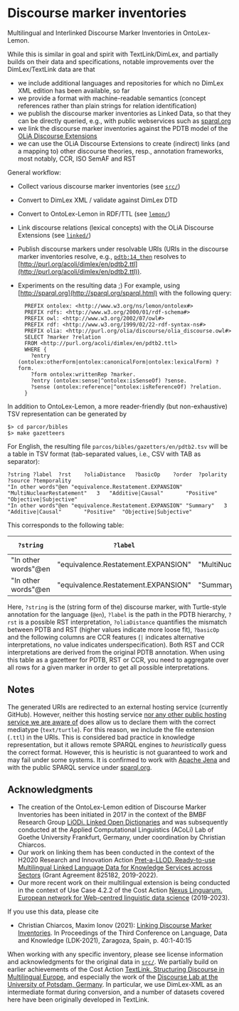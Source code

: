 
# Discourse marker inventories

Multilingual and Interlinked Discourse Marker Inventories in OntoLex-Lemon.

While this is similar in goal and spirit with TextLink/DimLex, and partially builds on their data and specifications, notable improvements over the DimLex/TextLink data are that

- we include additional languages and repositories for which no DimLex XML edition has been available, so far
- we provide a format with machine-readable semantics (concept references rather than plain strings for relation identification)
- we publish the discourse marker inventories as Linked Data, so that they can be directly queried, e.g., with public webservices such as [sparql.org](http://sparql.org/sparql?query=++++PREFIX+ontolex%3A+%3Chttp%3A%2F%2Fwww.w3.org%2Fns%2Flemon%2Fontolex%23%3E%0D%0A++++PREFIX+rdfs%3A+%3Chttp%3A%2F%2Fwww.w3.org%2F2000%2F01%2Frdf-schema%23%3E%0D%0A++++PREFIX+owl%3A+%3Chttp%3A%2F%2Fwww.w3.org%2F2002%2F07%2Fowl%23%3E%0D%0A++++PREFIX+rdf%3A+%3Chttp%3A%2F%2Fwww.w3.org%2F1999%2F02%2F22-rdf-syntax-ns%23%3E%0D%0A++++PREFIX+olia%3A+%3Chttp%3A%2F%2Fpurl.org%2Folia%2Fdiscourse%2Folia_discourse.owl%23%3E%0D%0A%0D%0A++++SELECT+%3Fmarker+%3Frelation%0D%0A++++FROM+%3Chttp%3A%2F%2Fpurl.org%2Facoli%2Fdimlex%2Fen%2Fpdtb2.ttl%3E%0D%0A++++WHERE+%7B%0D%0A++++++%3Fentry+%28ontolex%3AotherForm%7Contolex%3AcanonicalForm%7Contolex%3AlexicalForm%29+%3Fform.%0D%0A++++++%3Fform+ontolex%3AwrittenRep+%3Fmarker.%0D%0A++++++%3Fentry+%28ontolex%3Asense%7C%5Eontolex%3AisSenseOf%29+%3Fsense.%0D%0A++++++%3Fsense+%28ontolex%3Areference%7C%5Eontolex%3AisReferenceOf%29+%3Frelation.%0D%0A++++%7D&default-graph-uri=http%3A%2F%2Fpurl.org%2Facoli%2Fdimlex%2Fen%2Fpdtb2.ttl&output=xml&stylesheet=%2Fxml-to-html.xsl)
- we link the discourse marker inventories against the PDTB model of the [OLiA Discourse Extensions](https://github.com/acoli-repo/olia)
- we can use the OLiA Discourse Extensions to create (indirect) links (and a mapping to) other discourse theories, resp., annotation frameworks, most notably, CCR, ISO SemAF and RST

General workflow:
- Collect various discourse marker inventories (see [`src/`](src))
- Convert to DimLex XML / validate against DimLex DTD
- Convert to OntoLex-Lemon in RDF/TTL (see [`lemon/`](lemon))
- Link discourse relations (lexical concepts) with the OLiA Discourse Extensions (see [`linked/`](linked))
- Publish discourse markers under resolvable URIs (URIs in the discourse marker inventories resolve, e.g., [`pdtb:14_then`](http://purl.org/acolidimlex/en/pdtb2.ttl#14_then) resolves to [http://purl.org/acoli/dimlex/en/pdtb2.ttl](http://purl.org/acoli/dimlex/en/pdtb2.ttl)).
- Experiments on the resulting data ;) For example, using [http://sparql.org](http://sparql.org/sparql.html) with the following query:

	    PREFIX ontolex: <http://www.w3.org/ns/lemon/ontolex#>
	    PREFIX rdfs: <http://www.w3.org/2000/01/rdf-schema#>
	    PREFIX owl: <http://www.w3.org/2002/07/owl#>
	    PREFIX rdf: <http://www.w3.org/1999/02/22-rdf-syntax-ns#>
	    PREFIX olia: <http://purl.org/olia/discourse/olia_discourse.owl#>
	    SELECT ?marker ?relation
	    FROM <http://purl.org/acoli/dimlex/en/pdtb2.ttl>
	    WHERE {
	      ?entry (ontolex:otherForm|ontolex:canonicalForm|ontolex:lexicalForm) ?form.
	      ?form ontolex:writtenRep ?marker.
	      ?entry (ontolex:sense|^ontolex:isSenseOf) ?sense.
	      ?sense (ontolex:reference|^ontolex:isReferenceOf) ?relation.
	    }

In addition to OntoLex-Lemon, a more reader-friendly (but non-exhaustive) TSV representation can be generated by

    $> cd parcor/bibles
    $> make gazetteers

For English, the resulting file `parcos/bibles/gazetters/en/pdtb2.tsv` will be a table in TSV format (tab-separated values, i.e., CSV with TAB as separator):

    ?string	?label	?rst	?oliaDistance	?basicOp	?order	?polarity	?source	?temporality
    "In other words"@en	"equivalence.Restatement.EXPANSION"	"MultiNuclearRestatement"	3	"Additive|Causal"		"Positive"	"Objective|Subjective"
    "In other words"@en	"equivalence.Restatement.EXPANSION"	"Summary"	3	"Additive|Causal"		"Positive"	"Objective|Subjective"

This corresponds to the following table:

| `?string`             | `?label`                              | `?rst`                      | `?oliaDistance` | `?basicOp`           | `?order`     | `?polarity`               | `?source` | `?temporality` |
|---------------------|-------------------------------------|---------------------------|---------------|--------------------|------------|-------------------------|---------|--------------|
| "In other words"@en | "equivalence.Restatement.EXPANSION" | "MultiNuclearRestatement" | 3             | "Additive\|Causal" | "Positive" | "Objective\|Subjective" |         |              |
| "In other words"@en | "equivalence.Restatement.EXPANSION" | "Summary"                 | 3             | "Additive\|Causal" | "Positive" | "Objective\|Subjective" |         |              |

Here, `?string` is the (string form of the) discourse marker, with Turtle-style annotation for the language (`@en`), `?label` is the path in the PDTB hierarchy, `?rst` is a possible RST interpretation, `?oliaDistance` quantifies the mismatch between PDTB and RST (higher values indicate more loose fit), `?basicOp` and the following columns are CCR features (`|` indicates alternative interpretations, no value indicates underspecification). Both RST and CCR interpretations are derived from the original PDTB annotation. When using this table as a gazetteer for PDTB, RST or CCR, you need to aggregate over all rows for a given marker in order to get all possible interpretations.

## Notes

The generated URIs are redirected to an external hosting service (currently GitHub). However, neither this hosting service [nor any other public hosting service we are aware of](https://drops.dagstuhl.de/opus/volltexte/2021/14541/pdf/OASIcs-LDK-2021-5.pdf) does allow us to declare them with the correct mediatype (`text/turtle`). For this reason, we include the file extension (`.ttl`) in the URIs. This is considered bad practice in knowledge representation, but it allows remote SPARQL engines to *heuristically* guess the correct format. However, this is heuristic is not guaranteed to work and may fail under some systems. It is confirmed to work with [Apache Jena](https://jena.apache.org/) and with the public SPARQL service under [sparql.org](http://sparql.org/sparql.html).

## Acknowledgments

- The creation of the OntoLex-Lemon edition of Discourse Marker Inventories has been initiated in 2017 in the context of the BMBF Research Group [LiODi. Linked Open Dictionaries](http://www.acoli.informatik.uni-frankfurt.de/liodi.html) and was subsequently conducted at the Applied Computational Linguistics (ACoLi) Lab of Goethe University Frankfurt, Germany, under coordination by Christian Chiarcos.
- Our work on linking them has been conducted  in the context of the H2020 Research and Innovation Action [Pret-a-LLOD. Ready-to-use Multilingual Linked Language Data for Knowledge Services across Sectors](https://cordis.europa.eu/project/id/825182) (Grant Agreement 825182, 2019-2022).
- Our more recent work on their multilingual extension is being conducted in the context of Use Case 4.2.2 of the Cost Action [Nexus Linguarum. European network for Web-centred linguistic data science](https://www.cost.eu/actions/CA18209/) (2019-2023).

If you use this data, please cite

- Christian Chiarcos, Maxim Ionov (2021): [Linking Discourse Marker Inventories](https://drops.dagstuhl.de/opus/volltexte/2021/14576/pdf/OASIcs-LDK-2021-40.pdf). In Proceedings of the Third Conference on Language, Data and Knowledge (LDK-2021), Zaragoza, Spain, p. 40:1-40:15

When working with any specific inventory, please see license information and acknowledgments for the original data in [`src/`](src). We partially build on earlier achievements of the Cost Action [TextLink. Structuring Discourse in Multilingual Europe](https://www.cost.eu/actions/IS1312/), and especially the work of the [Discourse Lab at the University of Potsdam, Germany](https://github.com/discourse-lab/dimlex).  In particular, we use DimLex-XML as an intermediate format during conversion, and a number of datasets covered here have been originally developed in TextLink.
